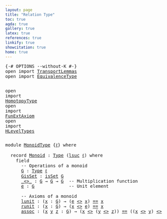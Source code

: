 ```yaml
---
layout: page
title: "Relation Type"
toc: true
agda: true
gallery: true
latex: true
references: true
linkify: true
showcitation: true
home: true
---
```


<div class="hide" >
<pre class="Agda">
<a id="187" class="Symbol">{-#</a> <a id="191" class="Keyword">OPTIONS</a> <a id="199" class="Pragma">--without-K</a> <a id="211" class="Symbol">#-}</a>
<a id="215" class="Keyword">open</a> <a id="220" class="Keyword">import</a> <a id="227" href="TransportLemmas.html" class="Module">TransportLemmas</a>
<a id="243" class="Keyword">open</a> <a id="248" class="Keyword">import</a> <a id="255" href="EquivalenceType.html" class="Module">EquivalenceType</a>

<a id="272" class="Keyword">open</a> <a id="277" class="Keyword">import</a> <a id="284" href="HomotopyType.html" class="Module">HomotopyType</a>
<a id="297" class="Keyword">open</a> <a id="302" class="Keyword">import</a> <a id="309" href="FunExtAxiom.html" class="Module">FunExtAxiom</a>
<a id="321" class="Keyword">open</a> <a id="326" class="Keyword">import</a> <a id="333" href="HLevelTypes.html" class="Module">HLevelTypes</a>
</pre>
</div>

<pre class="Agda">
<a id="377" class="Keyword">module</a> <a id="384" href="MonoidType.html" class="Module">MonoidType</a> <a id="395" class="Symbol">{</a><a id="396" href="MonoidType.html#396" class="Bound">ℓ</a><a id="397" class="Symbol">}</a> <a id="399" class="Keyword">where</a>

  <a id="408" class="Keyword">record</a> <a id="Monoid"></a><a id="415" href="MonoidType.html#415" class="Record">Monoid</a> <a id="422" class="Symbol">:</a> <a id="424" href="Intro.html#1442" class="Function">Type</a> <a id="429" class="Symbol">(</a><a id="430" href="Agda.Primitive.html#627" class="Primitive">lsuc</a> <a id="435" href="MonoidType.html#396" class="Bound">ℓ</a><a id="436" class="Symbol">)</a> <a id="438" class="Keyword">where</a>
    <a id="448" class="Keyword">field</a>
      <a id="460" class="Comment">-- Operations of a monoid</a>
      <a id="Monoid.G"></a><a id="492" href="MonoidType.html#492" class="Field">G</a> <a id="494" class="Symbol">:</a> <a id="496" href="Intro.html#1442" class="Function">Type</a> <a id="501" href="MonoidType.html#396" class="Bound">ℓ</a>
      <a id="Monoid.GisSet"></a><a id="509" href="MonoidType.html#509" class="Field">GisSet</a> <a id="516" class="Symbol">:</a> <a id="518" href="HLevelTypes.html#1355" class="Function">isSet</a> <a id="524" href="MonoidType.html#492" class="Field">G</a>
      <a id="Monoid._&lt;&gt;_"></a><a id="532" href="MonoidType.html#532" class="Field Operator">_&lt;&gt;_</a> <a id="537" class="Symbol">:</a> <a id="539" href="MonoidType.html#492" class="Field">G</a> <a id="541" class="Symbol">→</a> <a id="543" href="MonoidType.html#492" class="Field">G</a> <a id="545" class="Symbol">→</a> <a id="547" href="MonoidType.html#492" class="Field">G</a>  <a id="550" class="Comment">-- Multiplication function</a>
      <a id="Monoid.e"></a><a id="583" href="MonoidType.html#583" class="Field">e</a> <a id="585" class="Symbol">:</a> <a id="587" href="MonoidType.html#492" class="Field">G</a>             <a id="601" class="Comment">-- Unit element</a>

      <a id="624" class="Comment">-- Axioms of a monoid</a>
      <a id="Monoid.lunit"></a><a id="652" href="MonoidType.html#652" class="Field">lunit</a> <a id="658" class="Symbol">:</a> <a id="660" class="Symbol">(</a><a id="661" href="MonoidType.html#661" class="Bound">x</a> <a id="663" class="Symbol">:</a> <a id="665" href="MonoidType.html#492" class="Field">G</a><a id="666" class="Symbol">)</a> <a id="668" class="Symbol">→</a> <a id="670" class="Symbol">(</a><a id="671" href="MonoidType.html#583" class="Field">e</a> <a id="673" href="MonoidType.html#532" class="Field Operator">&lt;&gt;</a> <a id="676" href="MonoidType.html#661" class="Bound">x</a><a id="677" class="Symbol">)</a> <a id="679" href="EqualityType.html#931" class="Datatype Operator">==</a> <a id="682" href="MonoidType.html#661" class="Bound">x</a>
      <a id="Monoid.runit"></a><a id="690" href="MonoidType.html#690" class="Field">runit</a> <a id="696" class="Symbol">:</a> <a id="698" class="Symbol">(</a><a id="699" href="MonoidType.html#699" class="Bound">x</a> <a id="701" class="Symbol">:</a> <a id="703" href="MonoidType.html#492" class="Field">G</a><a id="704" class="Symbol">)</a> <a id="706" class="Symbol">→</a> <a id="708" class="Symbol">(</a><a id="709" href="MonoidType.html#699" class="Bound">x</a> <a id="711" href="MonoidType.html#532" class="Field Operator">&lt;&gt;</a> <a id="714" href="MonoidType.html#583" class="Field">e</a><a id="715" class="Symbol">)</a> <a id="717" href="EqualityType.html#931" class="Datatype Operator">==</a> <a id="720" href="MonoidType.html#699" class="Bound">x</a>
      <a id="Monoid.assoc"></a><a id="728" href="MonoidType.html#728" class="Field">assoc</a> <a id="734" class="Symbol">:</a> <a id="736" class="Symbol">(</a><a id="737" href="MonoidType.html#737" class="Bound">x</a> <a id="739" href="MonoidType.html#739" class="Bound">y</a> <a id="741" href="MonoidType.html#741" class="Bound">z</a> <a id="743" class="Symbol">:</a> <a id="745" href="MonoidType.html#492" class="Field">G</a><a id="746" class="Symbol">)</a> <a id="748" class="Symbol">→</a> <a id="750" class="Symbol">(</a><a id="751" href="MonoidType.html#737" class="Bound">x</a> <a id="753" href="MonoidType.html#532" class="Field Operator">&lt;&gt;</a> <a id="756" class="Symbol">(</a><a id="757" href="MonoidType.html#739" class="Bound">y</a> <a id="759" href="MonoidType.html#532" class="Field Operator">&lt;&gt;</a> <a id="762" href="MonoidType.html#741" class="Bound">z</a><a id="763" class="Symbol">))</a> <a id="766" href="EqualityType.html#931" class="Datatype Operator">==</a> <a id="769" class="Symbol">((</a><a id="771" href="MonoidType.html#737" class="Bound">x</a> <a id="773" href="MonoidType.html#532" class="Field Operator">&lt;&gt;</a> <a id="776" href="MonoidType.html#739" class="Bound">y</a><a id="777" class="Symbol">)</a> <a id="779" href="MonoidType.html#532" class="Field Operator">&lt;&gt;</a> <a id="782" href="MonoidType.html#741" class="Bound">z</a><a id="783" class="Symbol">)</a>
</pre>

